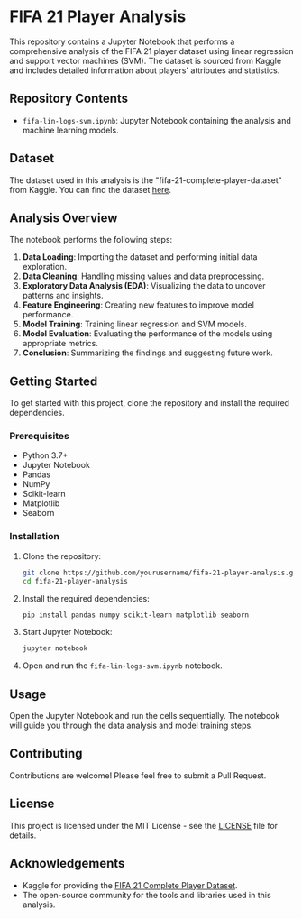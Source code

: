 # FIFA 21 Player Analysis

This repository contains a Jupyter Notebook that performs a comprehensive analysis of the FIFA 21 player dataset using linear regression and support vector machines (SVM). The dataset is sourced from Kaggle and includes detailed information about players' attributes and statistics.

## Repository Contents
- `fifa-lin-logs-svm.ipynb`: Jupyter Notebook containing the analysis and machine learning models.

## Dataset
The dataset used in this analysis is the "fifa-21-complete-player-dataset" from Kaggle. You can find the dataset [here](https://www.kaggle.com/stefanoleone992/fifa-21-complete-player-dataset).

## Analysis Overview
The notebook performs the following steps:
1. **Data Loading**: Importing the dataset and performing initial data exploration.
2. **Data Cleaning**: Handling missing values and data preprocessing.
3. **Exploratory Data Analysis (EDA)**: Visualizing the data to uncover patterns and insights.
4. **Feature Engineering**: Creating new features to improve model performance.
5. **Model Training**: Training linear regression and SVM models.
6. **Model Evaluation**: Evaluating the performance of the models using appropriate metrics.
7. **Conclusion**: Summarizing the findings and suggesting future work.

## Getting Started
To get started with this project, clone the repository and install the required dependencies.

### Prerequisites
- Python 3.7+
- Jupyter Notebook
- Pandas
- NumPy
- Scikit-learn
- Matplotlib
- Seaborn

### Installation
1. Clone the repository:
    ```bash
    git clone https://github.com/yourusername/fifa-21-player-analysis.git
    cd fifa-21-player-analysis
    ```
2. Install the required dependencies:
    ```bash
    pip install pandas numpy scikit-learn matplotlib seaborn
    ```

3. Start Jupyter Notebook:
    ```bash
    jupyter notebook
    ```

4. Open and run the `fifa-lin-logs-svm.ipynb` notebook.

## Usage
Open the Jupyter Notebook and run the cells sequentially. The notebook will guide you through the data analysis and model training steps.

## Contributing
Contributions are welcome! Please feel free to submit a Pull Request.

## License
This project is licensed under the MIT License - see the [LICENSE](LICENSE) file for details.

## Acknowledgements
- Kaggle for providing the [FIFA 21 Complete Player Dataset](https://www.kaggle.com/stefanoleone992/fifa-21-complete-player-dataset).
- The open-source community for the tools and libraries used in this analysis.

